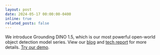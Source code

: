 ```yaml
---
layout: post
date: 2024-05-17 00:00:00-0400
inline: true
related_posts: false
---
```


We introduce Grounding DINO 1.5, which is our most powerful open-world object detection model series. View our [blog](https://deepdataspace.com/blog/Grounding-DINO-1.5-Pro) and [tech report](https://arxiv.org/abs/2405.10300) for more details. [Try our demo](https://deepdataspace.com/playground/grounding_dino).